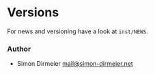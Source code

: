 Versions
========

For news and versioning have a look at `inst/NEWS`.

### Author

* Simon Dirmeier <a href="mailto:mail@simon-dirmeier.net">mail@simon-dirmeier.net</a>
